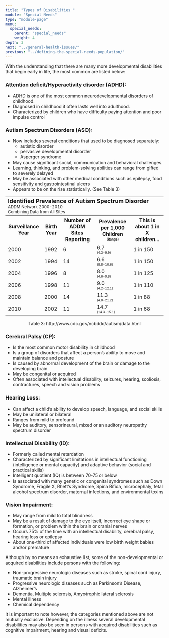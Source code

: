 ```yaml
---
title: "Types of Disabilities "
module: "Special Needs"
type: "module-page"
menu:
  special_needs:
    parent: "special_needs"
    weight: 4
depth: 3
next: "../general-health-issues/"
previous: "../defining-the-special-needs-population/"
---
```

<div class="pageblock"><p>With the understanding that there are many more developmental disabilities that begin early in life, the most common are listed below:</p>
<h3>Attention deficit/Hyperactivity disorder (ADHD):</h3>
<ul>
<li>ADHD is one of the most common neurodevelopmental disorders of childhood.</li>
<li>Diagnosed in childhood it often lasts well into adulthood.</li>
<li>Characterized by children who have difficulty paying attention and poor impulse control </li>
</ul>
<h3>Autism Spectrum Disorders (ASD):</h3>
<ul>
<li>Now includes several conditions that used to be diagnosed separately: 
<ul>
<li>autistic disorder</li>
<li>pervasive developmental disorder</li>
<li>Asperger syndrome</li>
</ul>
</li><li>May cause significant social, communication and behavioral challenges.</li>
<li>Learning, thinking, and problem-solving abilities can range from gifted to severely delayed</li>
<li>May be associated with other medical conditions such as epilepsy, food sensitivity and gastrointestinal ulcers</li>
<li>Appears to be on the rise statistically. (See Table 3)</li>
</ul>
</div><div class="pageblock"><table>
<tr>
<td class="caption" colspan="5">
<b><font size="4.5">Identified Prevalence of Autism Spectrum Disorder</font></b><br/><font size="2.5">ADDM Network 2000-2010</font><br/><font size="2.5">Combining Data from All Sites</font>
</td>
</tr><tr>
<th>Surveillance Year</th>
<th>Birth Year</th>
<th>Number of ADDM Sites Reporting</th>
<th>Prevalence per 1,000 Children <font size="0.5">(Range)</font></th>
<th>This is about 1 in X children...</th>
</tr>
<tr>
<td>2000</td>
<td>1992</td>
<td>6</td>
<td>6.7<br/><font size="0.5">(4.3-9.9)</font></td>
<td>1 in 150</td>
</tr>
<tr>
<td>2002</td>
<td>1994</td>
<td>14</td>
<td>6.6<br/><font size="0.5">(8.8-10.6)</font></td>
<td>1 in 150</td>
</tr>
<tr>
<td>2004</td>
<td>1996</td>
<td>8</td>
<td>8.0<br/><font size="0.5">(4.6-9.8)</font></td>
<td>1 in 125</td>
</tr>
<tr>
<td>2006</td>
<td>1998</td>
<td>11</td>
<td>9.0<br/><font size="0.5">(4.2-12.1)</font></td>
<td>1 in 110</td>
</tr>
<tr>
<td>2008</td>
<td>2000</td>
<td>14</td>
<td>11.3<br/><font size="0.5">(4.8-21.2)</font></td>
<td>1 in 88</td>
</tr>
<tr>
<td>2010</td>
<td>2002</td>
<td>11</td>
<td>14.7<br/><font size="0.5">(14.3-15.1)</font></td>
<td>1 in 68</td>
</tr>
</table>
</div><div class="pageblock"><b></b><center>Table 3: http://www.cdc.gov/ncbddd/autism/data.html</center>
</div><div class="pageblock"><h3>Cerebral Palsy (CP):</h3>
<ul>
<li>Is the most common motor disability in childhood</li>
<li>Is a group of disorders that affect a person’s ability to move and maintain balance and posture</li>
<li>Is caused by abnormal development of the brain or damage to the developing brain 
</li><li>May be congenital or acquired</li>
<li>Often associated with intellectual disability, seizures, hearing, scoliosis, contractures, speech  and vision problems</li>
</ul>
<h3>Hearing Loss:</h3>
<ul>
<li>Can affect a child’s ability to develop speech, language, and social skills</li>
<li>May be unilateral or bilateral</li>
<li>Ranges from mild to profound</li>
<li>May be auditory, sensorineural, mixed or an auditory neuropathy spectrum disorder</li>
</ul>
<h3>Intellectual Disability (ID):</h3>
<ul>
<li>Formerly called mental retardation</li>
<li>Characterized by significant limitations in intellectual functioning (intelligence or mental capacity) and adaptive behavior (social and practical skills)</li>
<li>Intelligent quotient (IQ) is between 70-75 or below</li>
<li>Is associated with many genetic or congenital syndromes such as Down Syndrome, Fragile X, Rhett’s Syndrome, Spina Bifida, microcephaly, fetal alcohol spectrum disorder, maternal infections, and environmental toxins</li>
</ul>
<h3>Vision Impairment:</h3>
<ul>
<li>May range from mild to total blindness</li>
<li>May be a result of damage to the eye itself, incorrect eye shape or formation, or problem within the brain or cranial nerves</li>
<li>Occurs 75% of the time with an intellectual disability, cerebral palsy, hearing loss or epilepsy</li>
<li>About one-third of affected individuals were low birth weight babies and/or premature </li>
</ul>
<p>Although by no means an exhaustive list, some of the non-developmental or acquired disabilities include persons with the following:</p>
<ul>
<li>Non-progressive neurologic diseases such as stroke, spinal cord injury, traumatic brain injury</li>
<li>Progressive neurologic diseases such as Parkinson’s Disease, Alzheimer’s</li>
<li>Dementia, Multiple sclerosis, Amyotrophic lateral sclerosis</li>
<li>Mental illness</li>
<li>Chemical dependency</li>
</ul>
<p>It is important to note however, the categories mentioned above are not mutually exclusive. Depending on the illness several developmental disabilities may also be seen in persons with acquired disabilities such as cognitive impairment, hearing and visual deficits. </p>
</div>